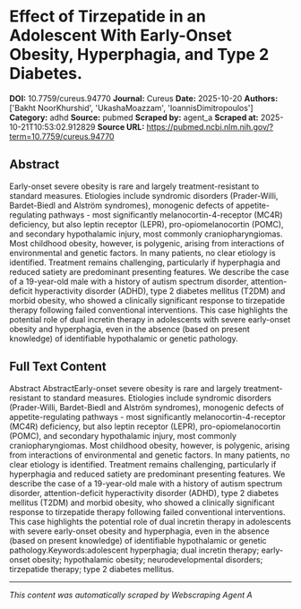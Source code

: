 # Effect of Tirzepatide in an Adolescent With Early-Onset Obesity, Hyperphagia, and Type 2 Diabetes.

**DOI:** 10.7759/cureus.94770
**Journal:** Cureus
**Date:** 2025-10-20
**Authors:** ['Bakht NoorKhurshid', 'UkashaMoazzam', 'IoannisDimitropoulos']
**Category:** adhd
**Source:** pubmed
**Scraped by:** agent_a
**Scraped at:** 2025-10-21T10:53:02.912829
**Source URL:** https://pubmed.ncbi.nlm.nih.gov/?term=10.7759/cureus.94770

## Abstract

Early-onset severe obesity is rare and largely treatment-resistant to standard measures. Etiologies include syndromic disorders (Prader-Willi, Bardet-Biedl and Alström syndromes), monogenic defects of appetite-regulating pathways - most significantly melanocortin-4-receptor (MC4R) deficiency, but also leptin receptor (LEPR), pro-opiomelanocortin (POMC), and secondary hypothalamic injury, most commonly craniopharyngiomas. Most childhood obesity, however, is polygenic, arising from interactions of environmental and genetic factors. In many patients, no clear etiology is identified. Treatment remains challenging, particularly if hyperphagia and reduced satiety are predominant presenting features. We describe the case of a 19-year-old male with a history of autism spectrum disorder, attention-deficit hyperactivity disorder (ADHD), type 2 diabetes mellitus (T2DM) and morbid obesity, who showed a clinically significant response to tirzepatide therapy following failed conventional interventions. This case highlights the potential role of dual incretin therapy in adolescents with severe early-onset obesity and hyperphagia, even in the absence (based on present knowledge) of identifiable hypothalamic or genetic pathology.

## Full Text Content

Abstract AbstractEarly-onset severe obesity is rare and largely treatment-resistant to standard measures. Etiologies include syndromic disorders (Prader-Willi, Bardet-Biedl and Alström syndromes), monogenic defects of appetite-regulating pathways - most significantly melanocortin-4-receptor (MC4R) deficiency, but also leptin receptor (LEPR), pro-opiomelanocortin (POMC), and secondary hypothalamic injury, most commonly craniopharyngiomas. Most childhood obesity, however, is polygenic, arising from interactions of environmental and genetic factors. In many patients, no clear etiology is identified. Treatment remains challenging, particularly if hyperphagia and reduced satiety are predominant presenting features. We describe the case of a 19-year-old male with a history of autism spectrum disorder, attention-deficit hyperactivity disorder (ADHD), type 2 diabetes mellitus (T2DM) and morbid obesity, who showed a clinically significant response to tirzepatide therapy following failed conventional interventions. This case highlights the potential role of dual incretin therapy in adolescents with severe early-onset obesity and hyperphagia, even in the absence (based on present knowledge) of identifiable hypothalamic or genetic pathology.Keywords:adolescent hyperphagia; dual incretin therapy; early-onset obesity; hypothalamic obesity; neurodevelopmental disorders; tirzepatide therapy; type 2 diabetes mellitus.

---
*This content was automatically scraped by Webscraping Agent A*
